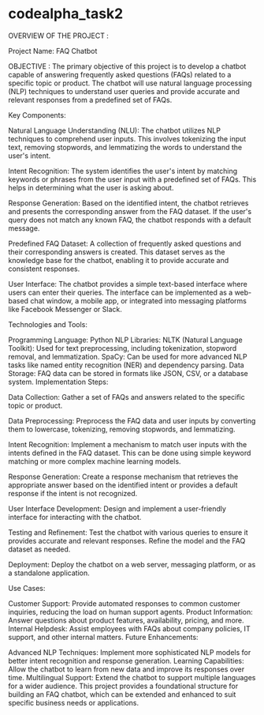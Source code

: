 # codealpha_task2

OVERVIEW OF THE PROJECT :

Project Name: FAQ Chatbot

OBJECTIVE :
The primary objective of this project is to develop a chatbot capable of answering frequently asked questions (FAQs) related to a specific topic or product. The chatbot will use natural language processing (NLP) techniques to understand user queries and provide accurate and relevant responses from a predefined set of FAQs.

Key Components:

Natural Language Understanding (NLU):
The chatbot utilizes NLP techniques to comprehend user inputs. This involves tokenizing the input text, removing stopwords, and lemmatizing the words to understand the user's intent.

Intent Recognition:
The system identifies the user's intent by matching keywords or phrases from the user input with a predefined set of FAQs. This helps in determining what the user is asking about.

Response Generation:
Based on the identified intent, the chatbot retrieves and presents the corresponding answer from the FAQ dataset. If the user's query does not match any known FAQ, the chatbot responds with a default message.

Predefined FAQ Dataset:
A collection of frequently asked questions and their corresponding answers is created. This dataset serves as the knowledge base for the chatbot, enabling it to provide accurate and consistent responses.

User Interface:
The chatbot provides a simple text-based interface where users can enter their queries. The interface can be implemented as a web-based chat window, a mobile app, or integrated into messaging platforms like Facebook Messenger or Slack.

Technologies and Tools:

Programming Language: Python
NLP Libraries:
NLTK (Natural Language Toolkit): Used for text preprocessing, including tokenization, stopword removal, and lemmatization.
SpaCy: Can be used for more advanced NLP tasks like named entity recognition (NER) and dependency parsing.
Data Storage: FAQ data can be stored in formats like JSON, CSV, or a database system.
Implementation Steps:

Data Collection:
Gather a set of FAQs and answers related to the specific topic or product.

Data Preprocessing:
Preprocess the FAQ data and user inputs by converting them to lowercase, tokenizing, removing stopwords, and lemmatizing.

Intent Recognition:
Implement a mechanism to match user inputs with the intents defined in the FAQ dataset. This can be done using simple keyword matching or more complex machine learning models.

Response Generation:
Create a response mechanism that retrieves the appropriate answer based on the identified intent or provides a default response if the intent is not recognized.

User Interface Development:
Design and implement a user-friendly interface for interacting with the chatbot.

Testing and Refinement:
Test the chatbot with various queries to ensure it provides accurate and relevant responses. Refine the model and the FAQ dataset as needed.

Deployment:
Deploy the chatbot on a web server, messaging platform, or as a standalone application.

Use Cases:

Customer Support: Provide automated responses to common customer inquiries, reducing the load on human support agents.
Product Information: Answer questions about product features, availability, pricing, and more.
Internal Helpdesk: Assist employees with FAQs about company policies, IT support, and other internal matters.
Future Enhancements:

Advanced NLP Techniques: Implement more sophisticated NLP models for better intent recognition and response generation.
Learning Capabilities: Allow the chatbot to learn from new data and improve its responses over time.
Multilingual Support: Extend the chatbot to support multiple languages for a wider audience.
This project provides a foundational structure for building an FAQ chatbot, which can be extended and enhanced to suit specific business needs or applications.
